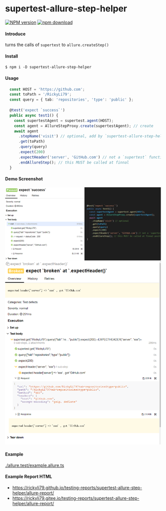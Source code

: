 # supertest-allure-step-helper

[![NPM version][npm-image]][npm-url]
[![npm download][download-image]][download-url]

[npm-image]: https://img.shields.io/npm/v/supertest-allure-step-helper.svg?style=flat-square
[npm-url]: https://npmjs.org/package/supertest-allure-step-helper
[download-image]: https://img.shields.io/npm/dm/supertest-allure-step-helper.svg?style=flat-square
[download-url]: https://npmjs.org/package/supertest-allure-step-helper

#### Introduce
turns the calls of `supertest` to `allure.createStep()`

#### Install

```shell
$ npm i -D supertest-allure-step-helper
```
#### Usage

```ts
  const HOST = 'https://github.com';
  const toPath = '/RickyLi79';
  const query = { tab: 'repositories', 'type': 'public' };

  @test('expect `success`')
  public async test1() {
    const supertestAgent = supertest.agent(HOST);
    const agent = AllureStepProxy.create(supertestAgent); // create
    await agent
      .stepName('visit') // optional, add by `supertest-allure-step-helper` 
      .get(toPath)
      .query(query)
      .expect(200)
      .expectHeader('server', 'GitHub.com') // not a `supertest` function, add by `supertest-allure-step-helper` 
      .endAllureStep(); // this MUST be called at finnal
  }
```

#### Demo Screenshot

![Image][1]
![Image][2]

[1]:./demo/demo-success.png
[2]:./demo/demo-broken.png



#### Example
[./allure.test/example.allure.ts](./allure.test/example.allure.ts)

#### Example Report HTML
- https://rickyli79.github.io/testing-reports/supertest-allure-step-helper/allure-report/
- https://rickyli79.gitee.io/testing-reports/supertest-allure-step-helper/allure-report/



